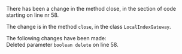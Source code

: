 There has been a change in the method close, in the section of code starting on line nr 58.
  
The change is in the method ```close```, in the class ```LocalIndexGateway```.
  
The following changes have been made:  
Deleted parameter ```boolean delete``` on line 58.  
